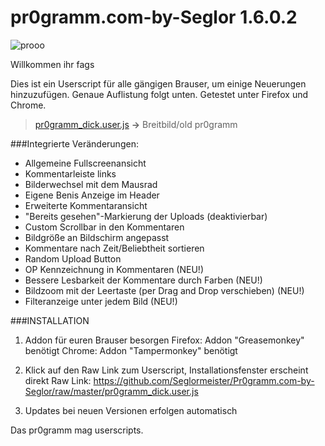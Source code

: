 pr0gramm.com-by-Seglor 1.6.0.2
======================

![prooo](https://cloud.githubusercontent.com/assets/1558446/6137566/4ce717fc-b17a-11e4-8c1e-65a1939e03f6.PNG)

Willkommen ihr fags

Dies ist ein Userscript für alle gängigen Brauser, um einige Neuerungen hinzuzufügen. Genaue Auflistung folgt unten. Getestet unter Firefox und Chrome.


> [pr0gramm_dick.user.js](https://github.com/Seglormeister/Pr0gramm.com-by-Seglor/raw/master/pr0gramm_dick.user.js) **->** Breitbild/old pr0gramm
 



###Integrierte Veränderungen:

- Allgemeine Fullscreenansicht
- Kommentarleiste links
- Bilderwechsel mit dem Mausrad
- Eigene Benis Anzeige im Header
- Erweiterte Kommentaransicht
- "Bereits gesehen"-Markierung der Uploads (deaktivierbar)
- Custom Scrollbar in den Kommentaren
- Bildgröße an Bildschirm angepasst
- Kommentare nach Zeit/Beliebtheit sortieren
- Random Upload Button
- OP Kennzeichnung in Kommentaren (NEU!)
- Bessere Lesbarkeit der Kommentare durch Farben (NEU!)
- Bildzoom mit der Leertaste (per Drag and Drop verschieben) (NEU!)
- Filteranzeige unter jedem Bild (NEU!)





###INSTALLATION

1. Addon für euren Brauser besorgen
Firefox: Addon "Greasemonkey" benötigt
Chrome: Addon "Tampermonkey" benötigt

2. Klick auf den Raw Link zum Userscript, Installationsfenster erscheint direkt
Raw Link: https://github.com/Seglormeister/Pr0gramm.com-by-Seglor/raw/master/pr0gramm_dick.user.js

3. Updates bei neuen Versionen erfolgen automatisch



Das pr0gramm mag userscripts.
    
